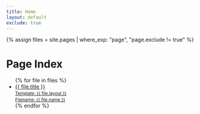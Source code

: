 ```yaml
---
title: Home
layout: default
exclude: true
---
```

{% assign files = site.pages | where_exp: "page", "page.exclude != true" %}

<div class="stackedit">
  <div class="stackedit__html wide">
    <h1>Page Index</h1>
    <ul class="list--index">
      {% for file in files %}
      <li><a href="{{ file.url }}"><span>{{ file.title }}</span><br><small>Template: {{ file.layout }}</small><br><small>Filename: {{ file.name }}</small></a></li>
      {% endfor %}
    </ul>
  </div>
</div>